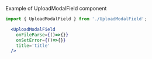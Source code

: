 Example of UploadModalField component

```jsx harmony
import { UploadModalField } from './UploadModalField';

  <UploadModalField
    onFileParse={()=>{}}
    onSetError={()=>{}}
    title='title'
  />
```
